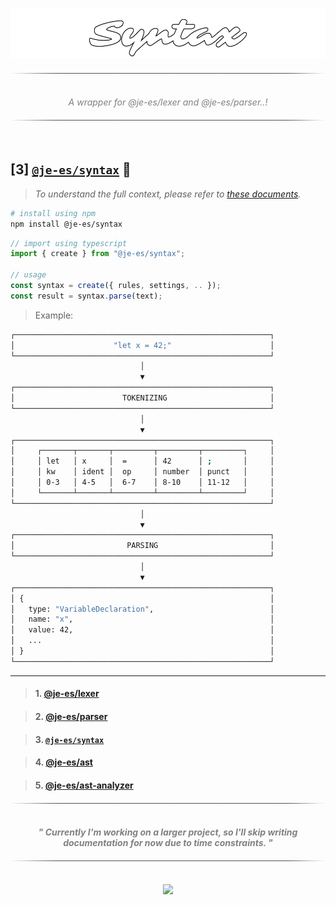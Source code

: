 <!----------------------------------- BEG ----------------------------------->
<br>
<div align="center">
    <p>
        <img src="./assets/img/logo.png" alt="parser" height="80" />
    </p>
</div>

<div align="center">
    <img src="./assets/img/line.png" alt="line" style="display: block; margin-top:20px;margin-bottom:20px;width:500px;"/>
</div>

<p align="center" style="font-style:italic; color:gray;">
    <br>
    A wrapper for @je-es/lexer and @je-es/parser..!
    <br>
</p>

<div align="center">
    <img src="./assets/img/line.png" alt="line" style="display: block; margin-top:20px;margin-bottom:20px;width:500px;"/>
</div>
<br>

<!--------------------------------------------------------------------------->



<!----------------------------------- HMM ----------------------------------->

## [3] [`@je-es/syntax`](https://github.com/je-es/syntax) 🚀

> _To understand the full context, please refer to [these documents](https://github.com/kemet-lang/.github/blob/main/profile/README.md)._

```bash
# install using npm
npm install @je-es/syntax
```

```ts
// import using typescript
import { create } from "@je-es/syntax";

// usage
const syntax = create({ rules, settings, .. });
const result = syntax.parse(text);
```

> Example:

```bash
┌─────────────────────────────────────────────────────────┐
│                      "let x = 42;"                      │
└─────────────────────────────────────────────────────────┘
                             │
                             ▼
┌─────────────────────────────────────────────────────────┐
│                        TOKENIZING                       │
└─────────────────────────────────────────────────────────┘
                             │
                             ▼
┌─────────────────────────────────────────────────────────┐
│     ┌───────┬───────┬─────────┬─────────┬─────────┐     │
│     │ let   │ x     │  =      │ 42      │ ;       │     │
│     │ kw    │ ident │  op     │ number  │ punct   │     │
│     │ 0-3   │ 4-5   │  6-7    │ 8-10    │ 11-12   │     │
│     └───────┴───────┴─────────┴─────────┴─────────┘     │
└─────────────────────────────────────────────────────────┘
                             │
                             ▼
┌─────────────────────────────────────────────────────────┐
│                         PARSING                         │
└─────────────────────────────────────────────────────────┘
                             │
                             ▼
┌─────────────────────────────────────────────────────────┐
│ {                                                       │
│   type: "VariableDeclaration",                          │
│   name: "x",                                            │
│   value: 42,                                            │
│   ...                                                   │
│ }                                                       │
└─────────────────────────────────────────────────────────┘
```

---


> #### 1. [@je-es/lexer](https://github.com/je-es/lexer)

> #### 2. [@je-es/parser](https://github.com/je-es/parser)

> #### 3. [`@je-es/syntax`](https://github.com/je-es/syntax)

> #### 4. [@je-es/ast](https://github.com/je-es/ast)

> #### 5. [@je-es/ast-analyzer](https://github.com/je-es/ast-analyzer)

<div align="center">
    <img src="./assets/img/line.png" alt="line" style="display: block; margin-top:20px;margin-bottom:20px;width:500px;"/>
</div>

<p align="center">
    <b>
        <br>
        <i style="color: gray;">"
        Currently I'm working on a larger project, so I'll skip writing documentation for now due to time constraints.
        "</i>
        <br>
    </b>
</p>

<div align="center">
    <img src="./assets/img/line.png" alt="line" style="display: block; margin-top:20px;margin-bottom:20px;width:500px;"/>
</div>

<!--------------------------------------------------------------------------->



<!----------------------------------- END ----------------------------------->

<br>
<div align="center">
    <a href="https://github.com/maysara-elshewehy">
        <img src="https://img.shields.io/badge/Made with ❤️ by-Maysara-orange"/>
    </a>
</div>

<!-------------------------------------------------------------------------->